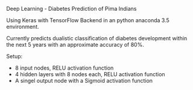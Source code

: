 Deep Learning - Diabetes Prediction of Pima Indians

Using Keras with TensorFlow Backend in an python anaconda 3.5 environment.

Currently predicts dualistic classification of diabetes development within the next 5 years with an approximate accuracy of 80%.

Setup:

- 8 input nodes, RELU activation function
- 4 hidden layers with 8 nodes each, RELU activation function
- A singel output node with a Sigmoid activation function